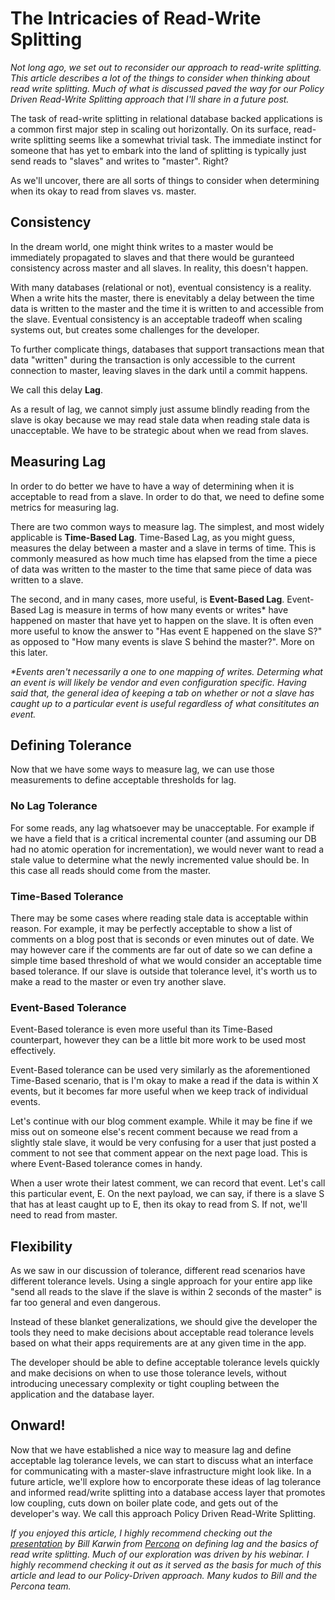 # The Intricacies of Read-Write Splitting

_Not long ago, we set out to reconsider our approach to read-write splitting. This article describes a lot of the things to consider when thinking about read write splitting. Much of what is discussed paved the way for our Policy Driven Read-Write Splitting approach that I'll share in a future post._

The task of read-write splitting in relational database backed applications is a common first major step in scaling out horizontally. On its surface, read-write splitting seems like a somewhat trivial task. The immediate instinct for someone that has yet to embark into the land of splitting is typically just send reads to "slaves" and writes to "master". Right?

As we'll uncover, there are all sorts of things to consider when determining when its okay to read from slaves vs. master.

## Consistency

In the dream world, one might think writes to a master would be immediately propagated to slaves and that there would be guranteed consistency across master and all slaves. In reality, this doesn't happen.

With many databases (relational or not), eventual consistency is a reality. When a write hits the master, there is enevitably a delay between the time data is written to the master and the time it is written to and accessible from the slave. Eventual consistency is an acceptable tradeoff when scaling systems out, but creates some challenges for the developer.

To further complicate things, databases that support transactions mean that data "written" during the transaction is only accessible to the current connection to master, leaving slaves in the dark until a commit happens.

We call this delay **Lag**.

As a result of lag, we cannot simply just assume blindly reading from the slave is okay because we may read stale data when reading stale data is unacceptable. We have to be strategic about when we read from slaves.

## Measuring Lag

In order to do better we have to have a way of determining when it is acceptable to read from a slave. In order to do that, we need to define some metrics for measuring lag.

There are two common ways to measure lag. The simplest, and most widely applicable is **Time-Based Lag**. Time-Based Lag, as you might guess, measures the delay between a master and a slave in terms of time. This is commonly measured as how much time has elapsed from the time a piece of data was written to the master to the time that same piece of data was written to a slave.

The second, and in many cases, more useful, is **Event-Based Lag**. Event-Based Lag is measure in terms of how many events or writes* have happened on master that have yet to happen on the slave. It is often even more useful to know the answer to "Has event E happened on the slave S?" as opposed to "How many events is slave S behind the master?". More on this later.

_*Events aren't necessarily a one to one mapping of writes. Determing what an event is will likely be vendor and even configuration specific. Having said that, the general idea of keeping a tab on whether or not a slave has caught up to a particular event is useful regardless of what consititutes an event._


## Defining Tolerance

Now that we have some ways to measure lag, we can use those measurements to define acceptable thresholds for lag.

### No Lag Tolerance

For some reads, any lag whatsoever may be unacceptable. For example if we have a field that is a critical incremental counter (and assuming our DB had no atomic operation for incrementation), we would never want to read a stale value to determine what the newly incremented value should be. In this case all reads should come from the master.

### Time-Based Tolerance

There may be some cases where reading stale data is acceptable within reason. For example, it may be perfectly acceptable to show a list of comments on a blog post that is seconds or even minutes out of date. We may however care if the comments are far out of date so we can define a simple time based threshold of what we would consider an acceptable time based tolerance. If our slave is outside that tolerance level, it's worth us to make a read to the master or even try another slave.

### Event-Based Tolerance

Event-Based tolerance is even more useful than its Time-Based counterpart, however they can be a little bit more work to be used most effectively.

Event-Based tolerance can be used very similarly as the aforementioned Time-Based scenario, that is I'm okay to make a read if the data is within X events, but it becomes far more useful when we keep track of individual events.

Let's continue with our blog comment example. While it may be fine if we miss out on someone else's recent comment because we read from a slightly stale slave, it would be very confusing for a user that just posted a comment to not see that comment appear on the next page load. This is where Event-Based tolerance comes in handy.

When a user wrote their latest comment, we can record that event. Let's call this particular event, E. On the next payload, we can say, if there is a slave S that has at least caught up to E, then its okay to read from S. If not, we'll need to read from master.

## Flexibility

As we saw in our discussion of tolerance, different read scenarios have different tolerance levels. Using a single approach for your entire app like "send all reads to the slave if the slave is within 2 seconds of the master" is far too general and even dangerous.

Instead of these blanket generalizations, we should give the developer the tools they need to make decisions about acceptable read tolerance levels based on what their apps requirements are at any given time in the app.

The developer should be able to define acceptable tolerance levels quickly and make decisions on when to use those tolerance levels, without introducing unecessary complexity or tight coupling between the application and the database layer.

## Onward!

Now that we have established a nice way to measure lag and define acceptable lag tolerance levels, we can start to discuss what an interface for communicating with a master-slave infrastructure might look like. In a future article, we'll explore how to encorporate these ideas of lag tolerance and informed read/write splitting into a database access layer that promotes low coupling, cuts down on boiler plate code, and gets out of the developer's way. We call this approach Policy Driven Read-Write Splitting.

_If you enjoyed this article, I highly recommend checking out the [presentation](http://www.slideshare.net/billkarwin/read-write-split) by Bill Karwin from [Percona](http://www.percona.com/) on defining lag and the basics of read write splitting. Much of our exploration was driven by his webinar. I highly recommend checking it out as it served as the basis for much of this article and lead to our Policy-Driven approach. Many kudos to Bill and the Percona team._
